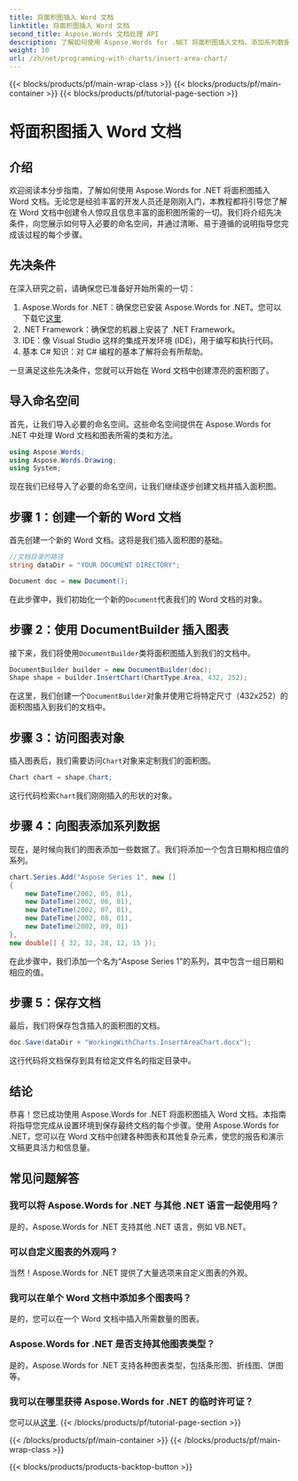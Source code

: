 ```yaml
---
title: 将面积图插入 Word 文档
linktitle: 将面积图插入 Word 文档
second_title: Aspose.Words 文档处理 API
description: 了解如何使用 Aspose.Words for .NET 将面积图插入文档。添加系列数据并将文档与图表一起保存。
weight: 10
url: /zh/net/programming-with-charts/insert-area-chart/
---
```


{{< blocks/products/pf/main-wrap-class >}}
{{< blocks/products/pf/main-container >}}
{{< blocks/products/pf/tutorial-page-section >}}

# 将面积图插入 Word 文档

## 介绍

欢迎阅读本分步指南，了解如何使用 Aspose.Words for .NET 将面积图插入 Word 文档。无论您是经验丰富的开发人员还是刚刚入门，本教程都将引导您了解在 Word 文档中创建令人惊叹且信息丰富的面积图所需的一切。我们将介绍先决条件，向您展示如何导入必要的命名空间，并通过清晰、易于遵循的说明指导您完成该过程的每个步骤。

## 先决条件

在深入研究之前，请确保您已准备好开始所需的一切：

1.  Aspose.Words for .NET：确保您已安装 Aspose.Words for .NET。您可以下载它[这里](https://releases.aspose.com/words/net/).
2. .NET Framework：确保您的机器上安装了 .NET Framework。
3. IDE：像 Visual Studio 这样的集成开发环境 (IDE)，用于编写和执行代码。
4. 基本 C# 知识：对 C# 编程的基本了解将会有所帮助。

一旦满足这些先决条件，您就可以开始在 Word 文档中创建漂亮的面积图了。

## 导入命名空间

首先，让我们导入必要的命名空间。这些命名空间提供在 Aspose.Words for .NET 中处理 Word 文档和图表所需的类和方法。

```csharp
using Aspose.Words;
using Aspose.Words.Drawing;
using System;
```

现在我们已经导入了必要的命名空间，让我们继续逐步创建文档并插入面积图。

## 步骤 1：创建一个新的 Word 文档

首先创建一个新的 Word 文档。这将是我们插入面积图的基础。

```csharp
//文档目录的路径
string dataDir = "YOUR DOCUMENT DIRECTORY";

Document doc = new Document();
```

在此步骤中，我们初始化一个新的`Document`代表我们的 Word 文档的对象。

## 步骤 2：使用 DocumentBuilder 插入图表

接下来，我们将使用`DocumentBuilder`类将面积图插入到我们的文档中。

```csharp
DocumentBuilder builder = new DocumentBuilder(doc);
Shape shape = builder.InsertChart(ChartType.Area, 432, 252);
```

在这里，我们创建一个`DocumentBuilder`对象并使用它将特定尺寸（432x252）的面积图插入到我们的文档中。

## 步骤 3：访问图表对象

插入图表后，我们需要访问`Chart`对象来定制我们的面积图。

```csharp
Chart chart = shape.Chart;
```

这行代码检索`Chart`我们刚刚插入的形状的对象。

## 步骤 4：向图表添加系列数据

现在，是时候向我们的图表添加一些数据了。我们将添加一个包含日期和相应值的系列。

```csharp
chart.Series.Add("Aspose Series 1", new []
{
    new DateTime(2002, 05, 01),
    new DateTime(2002, 06, 01),
    new DateTime(2002, 07, 01),
    new DateTime(2002, 08, 01),
    new DateTime(2002, 09, 01)
}, 
new double[] { 32, 32, 28, 12, 15 });
```

在此步骤中，我们添加一个名为“Aspose Series 1”的系列，其中包含一组日期和相应的值。

## 步骤 5：保存文档

最后，我们将保存包含插入的面积图的文档。

```csharp
doc.Save(dataDir + "WorkingWithCharts.InsertAreaChart.docx");
```

这行代码将文档保存到具有给定文件名的指定目录中。

## 结论

恭喜！您已成功使用 Aspose.Words for .NET 将面积图插入 Word 文档。本指南将指导您完成从设置环境到保存最终文档的每个步骤。使用 Aspose.Words for .NET，您可以在 Word 文档中创建各种图表和其他复杂元素，使您的报告和演示文稿更具活力和信息量。

## 常见问题解答

### 我可以将 Aspose.Words for .NET 与其他 .NET 语言一起使用吗？
是的，Aspose.Words for .NET 支持其他 .NET 语言，例如 VB.NET。

### 可以自定义图表的外观吗？
当然！Aspose.Words for .NET 提供了大量选项来自定义图表的外观。

### 我可以在单个 Word 文档中添加多个图表吗？
是的，您可以在一个 Word 文档中插入所需数量的图表。

### Aspose.Words for .NET 是否支持其他图表类型？
是的，Aspose.Words for .NET 支持各种图表类型，包括条形图、折线图、饼图等。

### 我可以在哪里获得 Aspose.Words for .NET 的临时许可证？
您可以从[这里](https://purchase.aspose.com/temporary-license/).
{{< /blocks/products/pf/tutorial-page-section >}}

{{< /blocks/products/pf/main-container >}}
{{< /blocks/products/pf/main-wrap-class >}}

{{< blocks/products/products-backtop-button >}}
